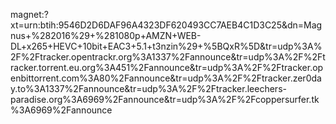 magnet:?xt=urn:btih:9546D2D6DAF96A4323DF620493CC7AEB4C1D3C25&dn=Magnus+%282016%29+%281080p+AMZN+WEB-DL+x265+HEVC+10bit+EAC3+5.1+t3nzin%29+%5BQxR%5D&tr=udp%3A%2F%2Ftracker.opentrackr.org%3A1337%2Fannounce&tr=udp%3A%2F%2Ftracker.torrent.eu.org%3A451%2Fannounce&tr=udp%3A%2F%2Ftracker.openbittorrent.com%3A80%2Fannounce&tr=udp%3A%2F%2Ftracker.zer0day.to%3A1337%2Fannounce&tr=udp%3A%2F%2Ftracker.leechers-paradise.org%3A6969%2Fannounce&tr=udp%3A%2F%2Fcoppersurfer.tk%3A6969%2Fannounce
